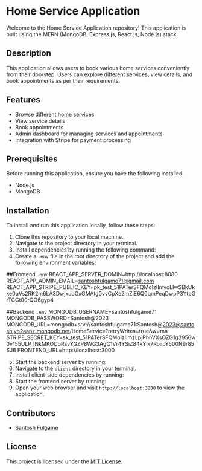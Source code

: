 # Home Service Application

Welcome to the Home Service Application repository! This application is built using the MERN (MongoDB, Express.js, React.js, Node.js) stack.

## Description

This application allows users to book various home services conveniently from their doorstep. Users can explore different services, view details, and book appointments as per their requirements.

## Features

- Browse different home services
- View service details
- Book appointments
- Admin dashboard for managing services and appointments
- Integration with Stripe for payment processing

## Prerequisites

Before running this application, ensure you have the following installed:

- Node.js
- MongoDB

## Installation

To install and run this application locally, follow these steps:

1. Clone this repository to your local machine.
2. Navigate to the project directory in your terminal.
3. Install dependencies by running the following command:
4. Create a `.env` file in the root directory of the project and add the following environment variables:

##Frontend `.env`
REACT_APP_SERVER_DOMIN=http://localhost:8080
REACT_APP_ADMIN_EMAIL=santoshfulgame71@gmail.com
REACT_APP_STRIPE_PUBLIC_KEY=pk_test_51PATerSFQMoIzIImyoLIwSBkUkke0uVs2RK2m6LA3DwjxubGxGMAtg0vvCpXe2mZlE6Q0qmPeqDwpP3YtpGrTCGt00rQO6gyp4


##Backend `.env`
MONGODB_USERNAME=santoshfulgame71
MONGODB_PASSWORD=Santosh@2023
MONGODB_URL=mongodb+srv://santoshfulgame71:Santosh@2023@santosh.yn2aanz.mongodb.net/HomeService?retryWrites=true&w=ma
STRIPE_SECRET_KEY=sk_test_51PATerSFQMoIzIImzLpjPhnVXsQZG1g3956w0v155ULPTNkMKOCbRsvYGZP8WG3AgC1Vr4YSiZ84kYlk7RoiipY500N9r85SJ6
FRONTEND_URL=http://localhost:3000

5. Start the backend server by running:
6. Navigate to the `client` directory in your terminal.
7. Install client-side dependencies by running:
8. Start the frontend server by running:
9. Open your web browser and visit `http://localhost:3000` to view the application.

## Contributors

- [Santosh Fulgame](https://github.com/SantoshFulgame)
  

## License

This project is licensed under the [MIT License](LICENSE).
